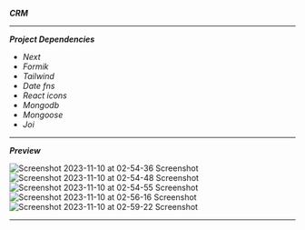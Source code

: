 **_CRM_**

---

**_Project Dependencies_**

- _Next_
- _Formik_
- _Tailwind_
- _Date fns_
- _React icons_
- _Mongodb_
- _Mongoose_
- _Joi_

---

**_Preview_**

![Screenshot 2023-11-10 at 02-54-36 Screenshot](https://github.com/immohammadrezatavakkoli/crm/assets/100797809/98b8c730-1ff7-4446-86b6-87c933bd09ba)
![Screenshot 2023-11-10 at 02-54-48 Screenshot](https://github.com/immohammadrezatavakkoli/crm/assets/100797809/0a0afeff-75ac-41cb-b19e-cd8906eb0f9c)
![Screenshot 2023-11-10 at 02-54-55 Screenshot](https://github.com/immohammadrezatavakkoli/crm/assets/100797809/c0bffecd-bf28-4115-9502-a4403d777d47)
![Screenshot 2023-11-10 at 02-56-16 Screenshot](https://github.com/immohammadrezatavakkoli/crm/assets/100797809/87db31df-0d60-49e8-9449-75f08d28432b)
![Screenshot 2023-11-10 at 02-59-22 Screenshot](https://github.com/immohammadrezatavakkoli/crm/assets/100797809/e899c146-d54a-46b4-af5f-e533c5a9624f)

---
